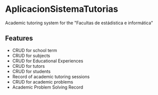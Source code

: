 # AplicacionSistemaTutorias
Academic tutoring system for the "Facultas de estádistica e informática"

## Features
- CRUD for school term
- CRUD for subjects
- CRUD for Educational Experiences
- CRUD for tutors
- CRUD for students
- Record of academic tutoring sessions
- CRUD for academic problems
- Academic Problem Solving Record
